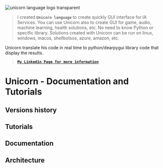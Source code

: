 ![unicorn language logo transparent](https://github.com/user-attachments/assets/c54f3ca5-f447-47e5-bb91-1d5847a4d7bf)

> I created **`Unicorn language`** to create quickly GUI interface for IA Services. You can use Unicorn also to create GUI for game, audio, machine learning, health solutions, etc.
> No need to know Python or specific library. Solutions created with Unicorn can be run on linux, windows, macos, shellbotsos, azure, amazon, etc.

Unicorn translate his code in real time to python/dearpygui library code that display the results.

> [**`My Linkedin Page for more information`**](https://www.linkedin.com/in/dominiquedelaire/) 

# Unicorn - Documentation and Tutorials

## Versions history



## Tutorials


## Documentation




## Architecture



